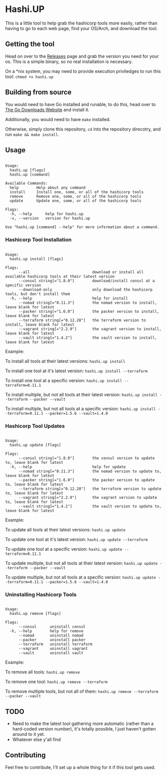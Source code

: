 # Hashi.UP

This is a little tool to help grab the hashicorp tools more easily, rather than having to go to each web page, find your OS/Arch, and download the tool.

## Getting the tool

Head on over to the [Releases](https://github.com/j4ng5y/hashi.up/releases) page and grab the version you need for your os. This is a simple binary, so no real installation is necessary.

On a *nix system, you may need to provide execution privliedges to run this tool: `chmod +x hashi.up`

## Building from source

You would need to have Go installed and runable, to do this, head over to [The Go Downloads Website](https://golang.org/dl) and install it.

Additionally, you would need to have `make` installed.

Otherwise, simply clone this repository, `cd` into the repository direcotry, and run `make && make install`.

## Usage

```A hashicorp tool downloader/installer/updater/uninstaller.

Usage:
  hashi.up [flags]
  hashi.up [command]

Available Commands:
  help        Help about any command
  install     Install one, some, or all of the hashicorp tools
  remove      Remove one, some, or all of the hashicorp tools
  update      Update one, some, or all of the hashicorp tools

Flags:
  -h, --help      help for hashi.up
  -v, --version   version for hashi.up

Use "hashi.up [command] --help" for more information about a command.
```

### Hashicorp Tool Installation

```Install one, some, or all of the hashicorp tools

Usage:
  hashi.up install [flags]

Flags:
      --all                            download or install all available hashicorp tools at their latest version
      --consul string[="1.8.0"]        download/install consul at a specific version
      --download-only                  only download the hashicorp tools, but don't install them
  -h, --help                           help for install
      --nomad string[="0.11.3"]        the nomad version to install, leave blank for latest
      --packer string[="1.6.0"]        the packer version to install, leave blank for latest
      --terraform string[="0.12.28"]   the terraform version to install, leave blank for latest
      --vagrant string[="2.2.9"]       the vagrant version to install, leave blank for latest
      --vault string[="1.4.2"]         the vault version to install, leave blank for latest
```

Example:

To install all tools at their latest versions: `hashi.up install`

To install one tool at it's latest version: `hashi.up install --terraform`

To install one tool at a specific version: `hashi.up install --terraform=0.11.1`

To install multiple, but not all tools at their latest version: `hashi.up install --terraform --packer --vault`

To install multiple, but not all tools at a specific version: `hashi.up install --terraform=0.11.1 --packer=1.5.6 --vault=1.4.0`

### Hashicorp Tool Updates

```Update one, some, or all of the hashicorp tools

Usage:
  hashi.up update [flags]

Flags:
      --consul string[="1.8.0"]        the consul version to update to, leave blank for latest
  -h, --help                           help for update
      --nomad string[="0.11.3"]        the nomad version to update to, leave blank for latest
      --packer string[="1.6.0"]        the packer version to update to, leave blank for latest
      --terraform string[="0.12.28"]   the terraform version to update to, leave blank for latest
      --vagrant string[="2.2.9"]       the vagrant version to update to, leave blank for latest
      --vault string[="1.4.2"]         the vault version to update to, leave blank for latest
```

Example:

To update all tools at their latest versions: `hashi.up update`

To update one tool at it's latest version: `hashi.up update --terraform`

To update one tool at a specific version: `hashi.up update --terraform=0.11.1`

To update multiple, but not all tools at their latest version: `hashi.up update --terraform --packer --vault`

To update multiple, but not all tools at a specific version: `hashi.up update --terraform=0.11.1 --packer=1.5.6 --vault=1.4.0`

### Uninstalling Hashicorp Tools

```Remove one, some, or all of the hashicorp tools

Usage:
  hashi.up remove [flags]

Flags:
      --consul      uninstall consul
  -h, --help        help for remove
      --nomad       uninstall nomad
      --packer      uninstall packer
      --terraform   uninstall terraform
      --vagrant     uninstall vagrant
      --vault       uninstall vault
```

Example:

To remove all tools: `hashi.up remove`

To remove one tool: `hashi.up remove --terraform`

To remove multiple tools, but not all of them: `hashi.up remove --terraform --packer --vault`

## TODO

* Need to make the latest tool gathering more automatic (rather than a hard-coded version number), it's totally possible, I just haven't gotten around to it yet.
* Whatever else y'all find

## Contributing

Feel free to contribute, I'll set up a whole thing for it if this tool gets used.